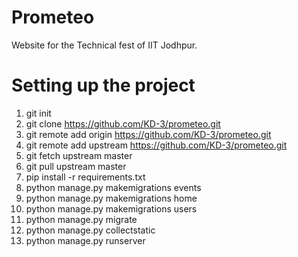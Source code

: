 # Prometeo
Website for the Technical fest of IIT Jodhpur.
# Setting up the project
1. git init
2. git clone https://github.com/KD-3/prometeo.git
3. git remote add origin https://github.com/KD-3/prometeo.git
4. git remote add upstream https://github.com/KD-3/prometeo.git
5. git fetch upstream master
6. git pull upstream  master
7. pip install -r requirements.txt
8. python manage.py makemigrations events
9. python manage.py makemigrations home 
10. python manage.py makemigrations users
11. python manage.py migrate
12. python manage.py collectstatic
13. python manage.py runserver
